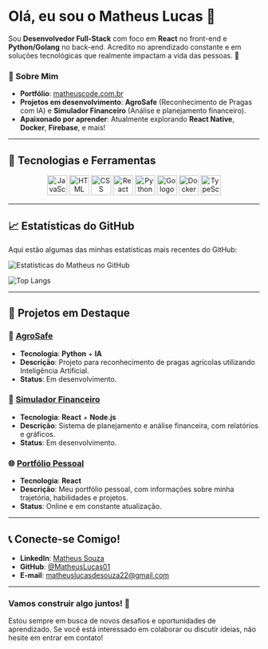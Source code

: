 # Olá, eu sou o Matheus Lucas 👋

Sou **Desenvolvedor Full-Stack** com foco em **React** no front-end e **Python/Golang** no back-end. Acredito no aprendizado constante e em soluções tecnológicas que realmente impactam a vida das pessoas. 🚀

### 🔹 Sobre Mim
- **Portfólio**: [matheuscode.com.br](https://matheuscode.com.br)
- **Projetos em desenvolvimento**: **AgroSafe** (Reconhecimento de Pragas com IA) e **Simulador Financeiro** (Análise e planejamento financeiro).
- **Apaixonado por aprender**: Atualmente explorando **React Native**, **Docker**, **Firebase**, e mais!

---

## 🚀 Tecnologias e Ferramentas

<div align="center">
  <img src="https://skillicons.dev/icons?i=js" height="40" alt="JavaScript logo" />
  <img src="https://skillicons.dev/icons?i=html" height="40" alt="HTML logo" />
  <img src="https://skillicons.dev/icons?i=css" height="40" alt="CSS logo" />
  <img src="https://skillicons.dev/icons?i=react" height="40" alt="React logo" />
  <img src="https://skillicons.dev/icons?i=python" height="40" alt="Python logo" />
  <img src="https://skillicons.dev/icons?i=go" height="40" alt="Go logo" />
  <img src="https://skillicons.dev/icons?i=docker" height="40" alt="Docker logo" />
  <img src="https://skillicons.dev/icons?i=typescript" height="40" alt="TypeScript logo" />
</div>

---

## 📈 Estatísticas do GitHub

Aqui estão algumas das minhas estatísticas mais recentes do GitHub:

<!-- Exemplo de link de estatísticas GitHub (pode não funcionar dependendo da situação) -->
![Estatísticas do Matheus no GitHub](https://github-readme-stats.vercel.app/api?username=MatheusLucas01&show_icons=true&theme=radical)

<!-- Se a API acima não funcionar, você pode tentar outra solução -->
![Top Langs](https://github-readme-stats.vercel.app/api/top-langs/?username=MatheusLucas01&layout=compact&theme=radical)

---

## 📖 Projetos em Destaque

### 🚜 **[AgroSafe](https://github.com/MatheusLucas01/agrosafe)**
- **Tecnologia**: **Python** + **IA**
- **Descrição**: Projeto para reconhecimento de pragas agrícolas utilizando Inteligência Artificial.
- **Status**: Em desenvolvimento.

### 💼 **[Simulador Financeiro](https://github.com/MatheusLucas01/simulador-financeiro)**
- **Tecnologia**: **React** + **Node.js**
- **Descrição**: Sistema de planejamento e análise financeira, com relatórios e gráficos.
- **Status**: Em desenvolvimento.

### 🌐 **[Portfólio Pessoal](https://matheuscode.com.br)**
- **Tecnologia**: **React**
- **Descrição**: Meu portfólio pessoal, com informações sobre minha trajetória, habilidades e projetos.
- **Status**: Online e em constante atualização.

---

## 📞 Conecte-se Comigo!

- **LinkedIn**: [Matheus Souza](https://linkedin.com/in/matheussouza1s)
- **GitHub**: [@MatheusLucas01](https://github.com/MatheusLucas01)
- **E-mail**: [matheuslucasdesouza22@gmail.com](mailto:matheuslucasdesouza22@gmail.com)

---

### Vamos construir algo juntos! 🚀
Estou sempre em busca de novos desafios e oportunidades de aprendizado. Se você está interessado em colaborar ou discutir ideias, não hesite em entrar em contato!
